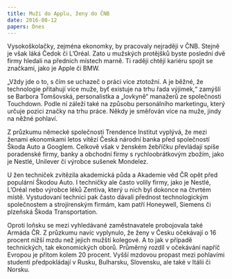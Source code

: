 ```yaml
---
title: Muži do Applu, ženy do ČNB
date: 2016-08-12
papers: Dnes
---
```

Vysokoškolačky, zejména ekonomky, by pracovaly nejraději v ČNB. Stejně je však láká Čedok či L’Oréal. Zato u mužských protějšků byste poslední dvě firmy hledali na předních místech marně. Ti raději chtějí kariéru spojit se značkami, jako je Apple či BMW.

„Vždy jde o to, s čím se uchazeč o práci více ztotožní. A je běžné, že technologie přitahují více muže, byť existuje na trhu řada výjimek,“ zamýšlí se Barbora Tomšovská, personalistka a „lovkyně“ manažerů ze společnosti Touchdown. Podle ní záleží také na způsobu personálního marketingu, který určuje pozici značky na trhu práce. Někdy je směřován více na muže, jindy na něžné pohlaví.

Z průzkumu německé společnosti Trendence Institut vyplývá, že mezi ženami ekonomkami letos vítězí Česká národní banka před společností Škoda Auto a Googlem. Celkově však v ženském žebříčku převládají spíše poradenské firmy, banky a obchodní firmy s rychloobrátkovým zbožím, jako je Nestlé, Unilever či výrobce sušenek Mondelez.

U žen techniček zvítězila akademická půda a Akademie věd ČR opět před populární Škodou Auto. I techničky ale často volily firmy, jako je Nestlé, L’Oréal nebo výrobce léků Zentiva, který u nich byl dokonce na čtvrtém místě. Vystudovaní technici pak často dávali přednost technologickým společnostem a strojírenským firmám, kam patří Honeywell, Siemens či plzeňská Škoda Transportation.

Oproti loňsku se mezi vyhledávané zaměstnavatele probojovala také Armáda ČR. Z průzkumu navíc vyplynulo, že ženy v Česku očekávají o 16 procent nižší mzdu než jejich mužští kolegové. A to jak v případě technických, tak ekonomických oborů. Průměrný rozdíl v očekávání napříč Evropou je přitom kolem 20 procent. Vyšší mzdovou propast mezi pohlavími studenti předpokládají v Rusku, Bulharsku, Slovensku, ale také v Itálii či Norsku.
